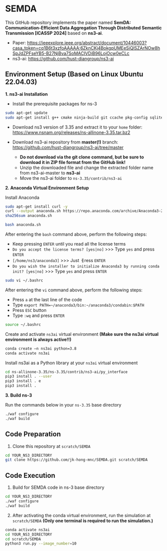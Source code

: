 # SEMDA

This GitHub repository implements the paper named **SemDA: Communication-Efficient Data Aggregation Through Distributed Semantic Transmission [ICASSP 2024]** based on **ns3-ai**.


* Paper: https://ieeexplore.ieee.org/abstract/document/10446003?casa_token=cq1B6t3xzfoAAAAA:6ZknCKj4BokgpUMEeSiQlSZArNOw8hSpJdZPFseYB5-B27NjBva7SoMACIVDiB96LojOcw0eCLc
* ns3-ai: https://github.com/hust-diangroup/ns3-ai

## Environment Setup (Based on Linux Ubuntu 22.04.03)
**1. ns3-ai Installation**

* Install the prerequisite packages for ns-3
```bash
sudo apt-get update
sudo apt-get install g++ cmake ninja-build git ccache pkg-config sqlite3 qtbase5-dev qtchooser qt5-qmake qtbase5-dev-tools gir1.2-goocanvas-2.0 gir1.2-gtk-3.0 gdb valgrind tcpdump libsqlite3-dev libc6-dev sqlite sqlite3
```

* Download ns3 version of 3.35 and extract it to your `home` folder: https://www.nsnam.org/releases/ns-allinone-3.35.tar.bz2

* Download ns3-ai repository from **master(!)** branch: https://github.com/hust-diangroup/ns3-ai/tree/master
  * **Do not download via the git clone command, but be sure to download it in ZIP file format from the GitHub link!**
  * Unzip the downloaded file and change the extracted folder name from ns3-ai-master to **ns3-ai**
  * Move the ns3-ai folder to `ns-3.35/contrib/ns3-ai`

**2. Anaconda Virtual Environment Setup**

Install Anaconda
```bash
sudo apt-get install curl -y
curl --output anaconda.sh https://repo.anaconda.com/archive/Anaconda3-2022.10-Linux-x86_64.sh
sha256sum anaconda.sh
```

```bash
bash anaconda.sh
```
After entering the `bash` command above, perform the following steps:
* Keep pressing `ENTER` until you read all the license terms
* `Do you accept the license terms? [yes|no]` >>> Type `yes` and press `ENTER`
* `[/home/ns3/anaconda3]` >>> Just ㅔress `ENTER`
* `Do you wish the installer to initialize Anaconda3 by running conda init? [yes|no]` >>> Type `yes` and press `ENTER`

```bash
sudo vi ~/.bashrc
```
After entering the `vi` command above, perform the following steps:
* Press `a` at the last line of the code
* Type `export PATH=~/anaconda3/bin:~/anaconda3/condabin:$PATH`
* Press `ESC` button
* Type `:wq` and press `ENTER`

```bash
source ~/.bashrc
```

Create and activate `ns3ai` virtual environment **(Make sure the ns3ai virtual environment is always active!!)**
```bash
conda create –n ns3ai python=3.8
conda activate ns3ai
```

Install ns3ai as a Python library at your `ns3ai` virtual environment
```bash
cd ns-allinone-3.35/ns-3.35/contrib/ns3-ai/py_interface
pip3 install . --user
pip3 install . e
pip3 install . 
```

**3. Build ns-3**

Run the commands below in your `ns-3.35` base directory
```bash
./waf configure
./waf build
```

## Code Preparation
1. Clone this repository at `scratch/SEMDA`
```bash
cd YOUR_NS3_DIRECTORY
git clone https://github.com/jk-hong-mnc/SEMDA.git scratch/SEMDA
```

## Code Execution
1. Build for SEMDA code in ns-3 base directory
```bash
cd YOUR_NS3_DIRECTORY
./waf configure
./waf build
```

2. After activating the conda virtual environment, run the simulation at `scratch/SEMDA` **(Only one terminal is required to run the simulation.)**
```bash
conda activate ns3ai
cd YOUR_NS3_DIRECTORY
cd scratch/SEMDA
python3 run.py --image_number=10
```

